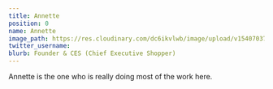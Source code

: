 ```yaml
---
title: Annette
position: 0
name: Annette
image_path: https://res.cloudinary.com/dc6ikvlwb/image/upload/v1540703718/download_20180308_140609.jpg
twitter_username: 
blurb: Founder & CES (Chief Executive Shopper)
---
```


Annette is the one who is really doing most of the work here.
